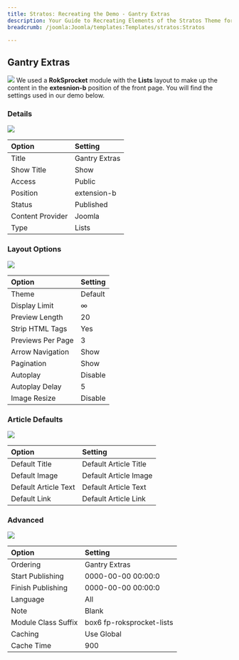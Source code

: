 ```yaml
---
title: Stratos: Recreating the Demo - Gantry Extras
description: Your Guide to Recreating Elements of the Stratos Theme for Joomla
breadcrumb: /joomla:Joomla/templates:Templates/stratos:Stratos

---
```


Gantry Extras
-----
![][extras1]
We used a **RokSprocket** module with the **Lists** layout to make up the content in the **extesnion-b** position of the front page. You will find the settings used in our demo below.

### Details
![][extras2]

| Option | Setting |
|:------|:-------|
| Title | Gantry Extras |
| Show Title | Show |
| Access | Public |
| Position | extension-b |
| Status | Published |
| Content Provider | Joomla |
| Type | Lists |

### Layout Options
![][extras3]

| Option | Setting |
|:------|:-------|
| Theme | Default |
| Display Limit | ∞ |
| Preview Length | 20 |
| Strip HTML Tags | Yes |
| Previews Per Page | 3 |
| Arrow Navigation | Show |
| Pagination | Show |
| Autoplay | Disable |
| Autoplay Delay | 5 |
| Image Resize | Disable |

### Article Defaults
![][extras4]

| Option | Setting |
|:------|:-------|
| Default Title | Default Article Title |
| Default Image | Default Article Image|
| Default Article Text | Default Article Text |
| Default Link | Default Article Link |

### Advanced
![][extras5]

| Option | Setting |
|:------|:-------|
| Ordering | Gantry Extras |
| Start Publishing | 0000-00-00 00:00:0 |
| Finish Publishing | 0000-00-00 00:00:0 |
| Language | All |
| Note | Blank |
| Module Class Suffix | box6 fp-roksprocket-lists |
| Caching | Use Global |
| Cache Time | 900 |

[extras1]: assets/extras_1.jpeg
[extras2]: assets/extras_2.jpeg
[extras3]: assets/extras_3.jpeg
[extras4]: assets/extras_4.jpeg
[extras5]: assets/extras_5.jpeg